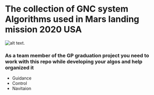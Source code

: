 # The collection of GNC system Algorithms used in Mars landing mission 2020 USA
![alt text]((https://gifdb.com/images/high/spongebob-thumbs-up-jlviquvxsdx3wcyf.gif)https://gifdb.com/images/high/spongebob-thumbs-up-jlviquvxsdx3wcyf.gif).


### As a team member of the GP graduation project you need to work with this repo while developing your algos and help organized it 
- Guidance
- Control
- Navitaion
